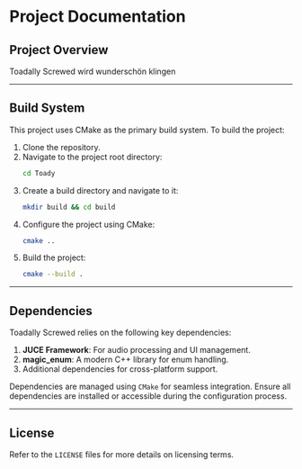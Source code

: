 # Project Documentation

## Project Overview

Toadally Screwed wird wunderschön klingen

---

## Build System

This project uses CMake as the primary build system. To build the project:

1. Clone the repository.
2. Navigate to the project root directory:
   ```bash
   cd Toady
   ```
3. Create a build directory and navigate to it:
   ```bash
   mkdir build && cd build
   ```
4. Configure the project using CMake:
   ```bash
   cmake ..
   ```
5. Build the project:
   ```bash
   cmake --build .
   ```

---

## Dependencies

Toadally Screwed relies on the following key dependencies:

1. **JUCE Framework**: For audio processing and UI management.
2. **magic_enum**: A modern C++ library for enum handling.
3. Additional dependencies for cross-platform support.

Dependencies are managed using `CMake` for seamless integration. Ensure all dependencies are installed or accessible
during the configuration process.

---

## License

Refer to the `LICENSE` files for more details on licensing terms.